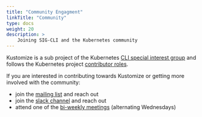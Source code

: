 ```yaml
---
title: "Community Engagment"
linkTitle: "Community"
type: docs
weight: 20
description: >
    Joining SIG-CLI and the Kubernetes community
---
```


[CLI special interest group]: https://github.com/kubernetes/community/tree/master/sig-cli#cli-special-interest-group
[contributor roles]: https://github.com/kubernetes/community/blob/master/community-membership.md#community-membership
[mailing list]: https://groups.google.com/forum/#!forum/kubernetes-sig-cli
[bi-weekly meetings]: https://github.com/kubernetes/community/tree/master/sig-cli#meetings
[slack channel]: https://kubernetes.slack.com/messages/sig-cli

Kustomize is a sub project of the Kubernetes [CLI special interest group] and follows the Kubernetes
project [contributor roles].

If you are interested in contributing towards Kustomize or getting more involved with the community:

- join the [mailing list] and reach out
- join the [slack channel] and reach out
- attend one of the [bi-weekly meetings] (alternating Wednesdays)
